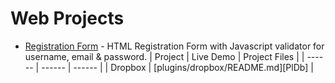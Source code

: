 # Web Projects

* [Registration Form](https://swetankraj.github.io/web-projects/1-registration/) - HTML Registration Form with Javascript validator for username, email & password. 
| Project | Live Demo | Project Files |
| ------ | ------ | ------ |
| Dropbox | [plugins/dropbox/README.md][PlDb] |
